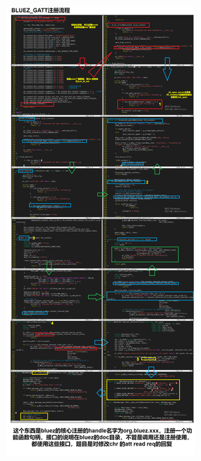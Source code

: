 
![image](https://github.com/Poco-Ye/m_code/blob/master/bluez_GATT%E6%B3%A8%E5%86%8C/BLUEZ_GATT%E6%B3%A8%E5%86%8C%E6%B5%81%E7%A8%8B.png)
